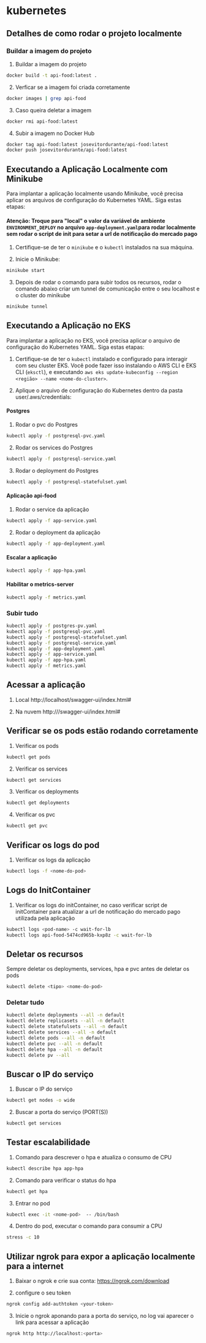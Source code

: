 # kubernetes

## Detalhes de como rodar o projeto localmente

### Buildar a imagem do projeto

1. Buildar a imagem do projeto

```bash
docker build -t api-food:latest .
```

2. Verficar se a imagem foi criada corretamente

```bash
docker images | grep api-food
```

3. Caso queira deletar a imagem

```bash
docker rmi api-food:latest
```

4. Subir a imagem no Docker Hub

```bash
docker tag api-food:latest josevitordurante/api-food:latest
docker push josevitordurante/api-food:latest
```

## Executando a Aplicação Localmente com Minikube

Para implantar a aplicação localmente usando Minikube, você precisa aplicar os arquivos de configuração do Kubernetes
YAML. Siga estas etapas:

#### Atenção: Troque para "local" o valor da variável de ambiente `ENVIRONMENT_DEPLOY` no arquivo `app-deployment.yaml`para rodar localmente sem rodar o script de init para setar a url de notificação do mercado pago

1. Certifique-se de ter o `minikube` e o `kubectl` instalados na sua máquina.

2. Inicie o Minikube:

```bash
minikube start
```

3. Depois de rodar o comando para subir todos os recursos, rodar o comando abaixo criar um tunnel de comunicação entre o
   seu localhost e o cluster do minikube

```bash
minikube tunnel
```

## Executando a Aplicação no EKS

Para implantar a aplicação no EKS, você precisa aplicar o arquivo de configuração do Kubernetes YAML. Siga estas etapas:

1. Certifique-se de ter o `kubectl` instalado e configurado para interagir com seu cluster EKS. Você pode fazer isso
   instalando o AWS CLI e EKS CLI (`eksctl`), e
   executando `aws eks update-kubeconfig --region <região> --name <nome-do-cluster>`.

2. Aplique o arquivo de configuração do Kubernetes dentro da pasta user/.aws/credentials:

#### Postgres

1. Rodar o pvc do Postgres

```bash
kubectl apply -f postgresql-pvc.yaml
```

2. Rodar os services do Postgres

```bash
kubectl apply -f postgresql-service.yaml
```

3. Rodar o deployment do Postgres

```bash
kubectl apply -f postgresql-statefulset.yaml
```

#### Aplicação api-food

1. Rodar o service da aplicação

```bash
kubectl apply -f app-service.yaml
```

2. Rodar o deployment da aplicação

```bash
kubectl apply -f app-deployment.yaml
```

#### Escalar a aplicação

```bash
kubectl apply -f app-hpa.yaml
```

#### Habilitar o metrics-server

```bash
kubectl apply -f metrics.yaml
```

### Subir tudo

```bash
kubectl apply -f postgres-pv.yaml
kubectl apply -f postgresql-pvc.yaml
kubectl apply -f postgresql-statefulset.yaml
kubectl apply -f postgresql-service.yaml
kubectl apply -f app-deployment.yaml
kubectl apply -f app-service.yaml
kubectl apply -f app-hpa.yaml
kubectl apply -f metrics.yaml
```

## Acessar a aplicação

1. Local
   http://localhost/swagger-ui/index.html#

2. Na nuvem
   http://<ip-do-node>/swagger-ui/index.html#

## Verificar se os pods estão rodando corretamente

1. Verificar os pods

```bash
kubectl get pods
```

2. Verificar os services

```bash
kubectl get services
```

3. Verificar os deployments

```bash
kubectl get deployments
```

4. Verificar os pvc

```bash
kubectl get pvc
```

## Verificar os logs do pod

1. Verificar os logs da aplicação

```bash
kubectl logs -f <nome-do-pod>
```

## Logs do InitContainer

1. Verificar os logs do initContainer, no caso verificar script de initContainer para atualizar a url de notificação do
   mercado pago utilizada pela aplicação

```bash
kubectl logs <pod-name> -c wait-for-lb
kubectl logs api-food-5474cd965b-kxp8z -c wait-for-lb
```

## Deletar os recursos

Sempre deletar os deployments, services, hpa e pvc antes de deletar os pods

```bash
kubectl delete <tipo> <nome-do-pod>
```

### Deletar tudo

```bash
kubectl delete deployments --all -n default
kubectl delete replicasets --all -n default
kubectl delete statefulsets --all -n default
kubectl delete services --all -n default
kubectl delete pods --all -n default
kubectl delete pvc --all -n default
kubectl delete hpa --all -n default
kubectl delete pv --all
```

## Buscar o IP do serviço

1. Buscar o IP do serviço

```bash
kubectl get nodes -o wide
```

2. Buscar a porta do serviço (PORT(S))

```bash
kubectl get services
```

## Testar escalabilidade

1. Comando para descrever o hpa e atualiza o consumo de CPU

```bash
kubectl describe hpa app-hpa
```

2. Comando para verificar o status do hpa

```bash
kubectl get hpa
```

3. Entrar no pod

```bash
kubectl exec -it <nome-pod>  -- /bin/bash
```

4. Dentro do pod, executar o comando para consumir a CPU

```bash
stress -c 10
```

## Utilizar ngrok para expor a aplicação localmente para a internet

1. Baixar o ngrok e crie sua conta:
   https://ngrok.com/download

2. configure o seu token

```bash
ngrok config add-authtoken <your-token>
```

3. Inicie o ngrok aponando para a porta do serviço, no log vai aparecer o link para acessar a aplicação

```bash
ngrok http http://localhost:<porta>
```